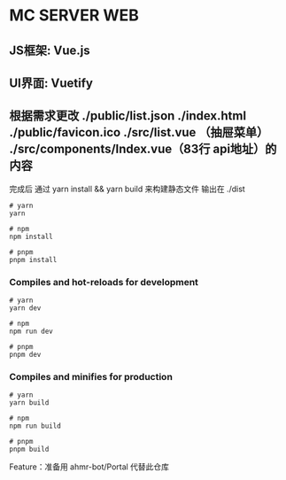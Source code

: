 <!--
 * @Author: ahmr-bot ahmrcxy@gmail.com
 * @Date: 2022-11-27 07:58:36
 * @LastEditors: ahmr-bot ahmrcxy@gmail.com
 * @LastEditTime: 2022-11-27 10:17:05
 * @FilePath: \MC\README.md
 * @Description: 这是默认设置,请设置`customMade`, 打开koroFileHeader查看配置 进行设置: https://github.com/OBKoro1/koro1FileHeader/wiki/%E9%85%8D%E7%BD%AE
-->
# MC SERVER WEB
## JS框架: Vue.js
## UI界面: Vuetify
## 根据需求更改 ./public/list.json ./index.html ./public/favicon.ico ./src/list.vue （抽屉菜单） ./src/components/Index.vue（83行 api地址）的内容
完成后 通过 yarn install && yarn build 来构建静态文件 输出在 ./dist

```
# yarn
yarn

# npm
npm install

# pnpm
pnpm install
```

### Compiles and hot-reloads for development

```
# yarn
yarn dev

# npm
npm run dev

# pnpm
pnpm dev
```

### Compiles and minifies for production

```
# yarn
yarn build

# npm
npm run build

# pnpm
pnpm build
```

Feature：准备用 ahmr-bot/Portal 代替此仓库
